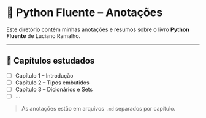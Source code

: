 # 📖 Python Fluente – Anotações

Este diretório contém minhas anotações e resumos sobre o livro **Python Fluente** de Luciano Ramalho.

---

## 📘 Capítulos estudados

- [ ] Capítulo 1 – Introdução
- [ ] Capítulo 2 – Tipos embutidos
- [ ] Capítulo 3 – Dicionários e Sets
- [ ] ...

> As anotações estão em arquivos `.md` separados por capítulo.